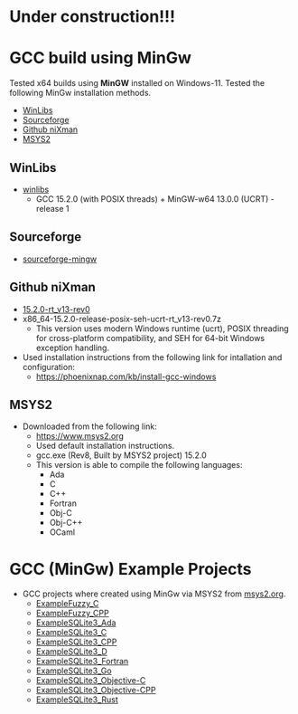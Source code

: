 # Under construction!!!
# GCC build using MinGw
Tested x64 builds using **MinGW** installed on Windows-11. Tested the following MinGw installation methods.
- [WinLibs](#WinLibs)
- [Sourceforge](#Sourceforge)
- [Github niXman](#Github-niXman)
- [MSYS2](#MSYS2)

## WinLibs
- [winlibs](https://winlibs.com/)
  - GCC 15.2.0 (with POSIX threads) + MinGW-w64 13.0.0 (UCRT) - release 1 
## Sourceforge
- [sourceforge-mingw](https://sourceforge.net/projects/mingw/)
## Github niXman
- [15.2.0-rt_v13-rev0](https://github.com/niXman/mingw-builds-binaries/releases/tag/15.2.0-rt_v13-rev0)
 - x86_64-15.2.0-release-posix-seh-ucrt-rt_v13-rev0.7z
   - This version uses modern Windows runtime (ucrt), POSIX threading for cross-platform compatibility, and SEH for 64-bit Windows exception handling.
 - Used installation instructions from the following link for intallation and configuration:
   - https://phoenixnap.com/kb/install-gcc-windows
## MSYS2
- Downloaded from the following link:
  - https://www.msys2.org
  - Used default installation instructions.
  - gcc.exe (Rev8, Built by MSYS2 project) 15.2.0
  - This version is able to compile the following languages:
    - Ada
	- C
	- C++
	- Fortran
	- Obj-C
	- Obj-C++
	- OCaml 

# GCC (MinGw) Example Projects
- GCC projects where created using MinGw via MSYS2 from [msys2.org](https://www.msys2.org/).
  - [ExampleFuzzy_C](https://github.com/David-Maisonave/SqliteFuzzyPlusExtension/tree/main/TestAndExamples/Example_GCC/ExampleFuzzy_C)
  - [ExampleFuzzy_CPP](https://github.com/David-Maisonave/SqliteFuzzyPlusExtension/tree/main/TestAndExamples/Example_GCC/ExampleFuzzy_CPP)
  - [ExampleSQLite3_Ada](https://github.com/David-Maisonave/SqliteFuzzyPlusExtension/tree/main/TestAndExamples/Example_GCC/ExampleSQLite3_Ada)
  - [ExampleSQLite3_C](https://github.com/David-Maisonave/SqliteFuzzyPlusExtension/tree/main/TestAndExamples/Example_GCC/ExampleSQLite3_C)
  - [ExampleSQLite3_CPP](https://github.com/David-Maisonave/SqliteFuzzyPlusExtension/tree/main/TestAndExamples/Example_GCC/ExampleSQLite3_CPP)
  - [ExampleSQLite3_D](https://github.com/David-Maisonave/SqliteFuzzyPlusExtension/tree/main/TestAndExamples/Example_GCC/ExampleSQLite3_D)
  - [ExampleSQLite3_Fortran](https://github.com/David-Maisonave/SqliteFuzzyPlusExtension/tree/main/TestAndExamples/Example_GCC/ExampleSQLite3_Fortran)
  - [ExampleSQLite3_Go](https://github.com/David-Maisonave/SqliteFuzzyPlusExtension/tree/main/TestAndExamples/Example_GCC/ExampleSQLite3_Go)
  - [ExampleSQLite3_Objective-C](https://github.com/David-Maisonave/SqliteFuzzyPlusExtension/tree/main/TestAndExamples/Example_GCC/ExampleSQLite3_Objective-C)
  - [ExampleSQLite3_Objective-CPP](https://github.com/David-Maisonave/SqliteFuzzyPlusExtension/tree/main/TestAndExamples/Example_GCC/ExampleSQLite3_Objective-CPP)
  - [ExampleSQLite3_Rust](https://github.com/David-Maisonave/SqliteFuzzyPlusExtension/tree/main/TestAndExamples/Example_GCC/ExampleSQLite3_Rust)
